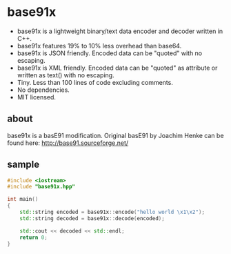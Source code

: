 base91x
=======

- base91x is a lightweight binary/text data encoder and decoder written in C++.
- base91x features 19% to 10% less overhead than base64.
- base91x is JSON friendly. Encoded data can be "quoted" with no escaping.
- base91x is XML friendly. Encoded data can be "quoted" as attribute or written as text() with no escaping.
- Tiny. Less than 100 lines of code excluding comments.
- No dependencies.
- MIT licensed.

about
-----
base91x is a basE91 modification. Original basE91 by Joachim Henke can be found here: http://base91.sourceforge.net/

sample
------
```c++
#include <iostream>
#include "base91x.hpp"

int main()
{
    std::string encoded = base91x::encode("hello world \x1\x2");
    std::string decoded = base91x::decode(encoded);

    std::cout << decoded << std::endl;
    return 0;
}
```
